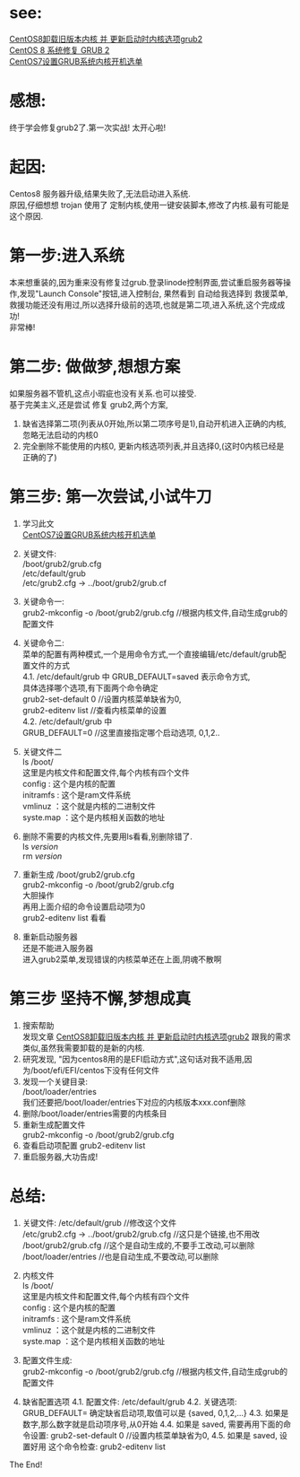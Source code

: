 # see:
[CentOS8卸载旧版本内核 并 更新启动时内核选项grub2](https://blog.csdn.net/yy15880408695/article/details/104130524/)  
[CentOS 8 系统修复 GRUB 2 ](https://www.rultr.com/tutorials/3780.html)  
[CentOS7设置GRUB系统内核开机选单](https://blog.csdn.net/csdn_duomaomao/article/details/78963761)  

# 感想:
  终于学会修复grub2了.第一次实战! 太开心啦!

# 起因:
  Centos8 服务器升级,结果失败了,无法启动进入系统.  
  原因,仔细想想 trojan 使用了 定制内核,使用一键安装脚本,修改了内核.最有可能是这个原因.  
 
# 第一步:进入系统
  本来想重装的,因为重来没有修复过grub.登录linode控制界面,尝试重启服务器等操作,发现"Launch Console"按钮,进入控制台,
  果然看到 自动给我选择到 救援菜单,救援功能还没有用过,所以选择升级前的选项,也就是第二项,进入系统,这个完成成功!  
  非常棒!
  
# 第二步: 做做梦,想想方案
  如果服务器不管机,这点小瑕疵也没有关系.也可以接受.  
  基于完美主义,还是尝试 修复 grub2,两个方案,  
  1. 缺省选择第二项(列表从0开始,所以第二项序号是1),自动开机进入正确的内核,忽略无法启动的内核0
  2. 完全删除不能使用的内核0, 更新内核选项列表,并且选择0,(这时0内核已经是正确的了)
  
 # 第三步: 第一次尝试,小试牛刀
  1. 学习此文   
     [CentOS7设置GRUB系统内核开机选单](https://blog.csdn.net/csdn_duomaomao/article/details/78963761)
  2. 关键文件:   
     /boot/grub2/grub.cfg  
     /etc/default/grub  
     /etc/grub2.cfg -> ../boot/grub2/grub.cf  
     
  3. 关键命令一:  
     grub2-mkconfig -o /boot/grub2/grub.cfg   //根据内核文件,自动生成grub的配置文件
     
  4. 关键命令二:  
     菜单的配置有两种模式,一个是用命令方式,一个直接编辑/etc/default/grub配置文件的方式  
     4.1.  /etc/default/grub  中 GRUB_DEFAULT=saved 表示命令方式,  
           具体选择哪个选项,有下面两个命令确定  
           grub2-set-default 0      //设置内核菜单缺省为0,  
           grub2-editenv list       //查看内核菜单的设置  
     4.2. /etc/default/grub 中  
         GRUB_DEFAULT=0   //这里直接指定哪个启动选项, 0,1,2..   
         
  5. 关键文件二  
     ls /boot/   
     这里是内核文件和配置文件,每个内核有四个文件  
     config     : 这个是内核的配置  
     initramfs  : 这个是ram文件系统  
     vmlinuz   ：这个就是内核的二进制文件  
     syste.map ：这个是内核相关函数的地址  
     
   6. 删除不需要的内核文件,先要用ls看看,别删除错了.  
     ls *version*  
     rm *version*  
     
   7. 重新生成 /boot/grub2/grub.cfg  
      grub2-mkconfig -o /boot/grub2/grub.cfg  
      大胆操作  
      再用上面介绍的命令设置启动项为0  
      grub2-editenv list 看看  
      
   8. 重新启动服务器  
      还是不能进入服务器  
      进入grub2菜单,发现错误的内核菜单还在上面,阴魂不散啊  
      
# 第三步 坚持不懈,梦想成真  
   1. 搜索帮助  
      发现文章 [CentOS8卸载旧版本内核 并 更新启动时内核选项grub2](https://blog.csdn.net/yy15880408695/article/details/104130524/)
      跟我的需求类似,虽然我需要卸载的是新的内核.  
   2. 研究发现, "因为centos8用的是EFI启动方式",这句话对我不适用,因为/boot/efi/EFI/centos下没有任何文件  
   3. 发现一个关键目录:  
      /boot/loader/entries  
      我们还要把/boot/loader/entries下对应的内核版本xxx.conf删除  
   4. 删除/boot/loader/entries需要的内核条目  
   5. 重新生成配置文件  
      grub2-mkconfig -o /boot/grub2/grub.cfg   
   6. 查看启动项配置
      grub2-editenv list
   7. 重启服务器,大功告成!
   
# 总结: 
   1. 关键文件:
   /etc/default/grub        //修改这个文件  
   /etc/grub2.cfg -> ../boot/grub2/grub.cfg  //这只是个链接,也不用改  
   /boot/grub2/grub.cfg     //这个是自动生成的,不要手工改动,可以删除  
   /boot/loader/entries     //也是自动生成,不要改动,可以删除  
      
   2. 内核文件  
     ls /boot/  
     这里是内核文件和配置文件,每个内核有四个文件  
     config     : 这个是内核的配置  
     initramfs  : 这个是ram文件系统  
     vmlinuz   ：这个就是内核的二进制文件  
     syste.map ：这个是内核相关函数的地址  
           
   3. 配置文件生成:  
    grub2-mkconfig -o /boot/grub2/grub.cfg   //根据内核文件,自动生成grub的配置文件  
    
   4. 缺省配置选项
        4.1.  配置文件: /etc/default/grub
        4.2. 关键选项: GRUB_DEFAULT=  确定缺省启动项,取值可以是 {saved, 0,1,2,...}
        4.3.  如果是数字,那么数字就是启动项序号,从0开始
        4.4. 如果是 saved, 需要再用下面的命令设置:
             grub2-set-default 0      //设置内核菜单缺省为0,
        4.5. 如果是 saved, 设置好用 这个命令检查: 
             grub2-editenv list    
             
  The End!  
     
 
  
  
  
  
  
  
